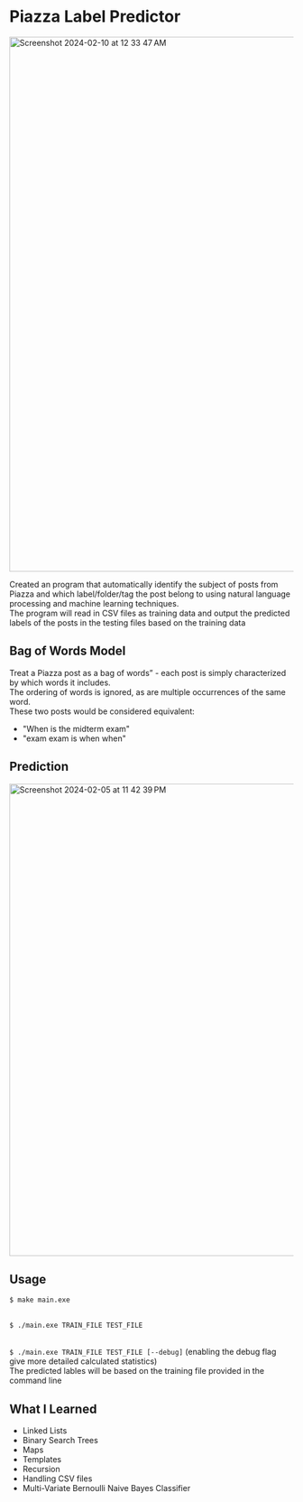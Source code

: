 # Piazza Label Predictor
<img width="948" alt="Screenshot 2024-02-10 at 12 33 47 AM" src="https://github.com/kazuhidelee/piazza_label_predictor/assets/122251831/5782e4f2-d03c-4b73-aa5e-6e844a87a90c">

Created an program that automatically identify the subject of posts from Piazza and which label/folder/tag the post belong to
using natural language processing and machine learning techniques. 
<br>The program will read in CSV files as training data and output the predicted labels of the posts in the testing files based on the training data

## Bag of Words Model
Treat a Piazza post as a bag of words” - each post is simply characterized by which words it includes. 
<br>The ordering of words is ignored, as are multiple occurrences of the same word. 
<br>These two posts would be considered equivalent:
- "When is the midterm exam"
- "exam exam is when when"

## Prediction
<img width="837" alt="Screenshot 2024-02-05 at 11 42 39 PM" src="https://github.com/kazuhidelee/piazza_label_predictor/assets/122251831/0d2fbac5-fc73-4e7e-b3a6-787a8f721617">

## Usage
```$ make main.exe ```

<br>```$ ./main.exe TRAIN_FILE TEST_FILE ```

<br>```$ ./main.exe TRAIN_FILE TEST_FILE [--debug]``` (enabling the debug flag give more detailed calculated statistics)
<br> The predicted lables will be based on the training file provided in the command line

## What I Learned
- Linked Lists
- Binary Search Trees
- Maps
- Templates
- Recursion
- Handling CSV files
- Multi-Variate Bernoulli Naive Bayes Classifier
